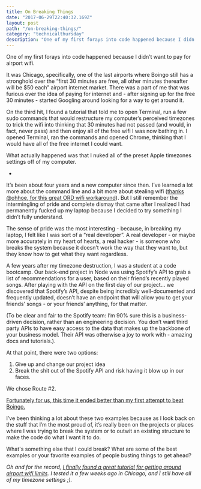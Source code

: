 ```yaml
---
title: On Breaking Things
date: "2017-06-29T22:40:32.169Z"
layout: post
path: "/on-breaking-things/"
category: "technicalthursday"
description: "One of my first forays into code happened because I didn’t want to pay for airport wifi. It was Chicago, specifically, one of the last airports where Boingo still has a stronghold over the “first 30 minutes are free, all other minutes thereafter will be $50 each” airport internet market. There was a part of me that was furious over the idea of paying for internet and - after signing up for the free 30 minutes - started Googling around looking for a way to get around it."
---
```


One of my first forays into code happened because I didn’t want to pay for airport wifi.

It was Chicago, specifically, one of the last airports where Boingo still has a stronghold over the “first 30 minutes are free, all other minutes thereafter will be $50 each” airport internet market. There was a part of me that was furious over the idea of paying for internet and - after signing up for the free 30 minutes - started Googling around looking for a way to get around it.

On the third hit, I found a tutorial that told me to open Terminal, run a few sudo commands that would restructure my computer’s perceived timezones to trick the wifi into thinking that 30 minutes had not passed (and would, in fact, never pass) and then enjoy all of the free wifi I was now bathing in. I opened Terminal, ran the commands and opened Chrome, thinking that I would have all of the free internet I could want.

What actually happened was that I nuked all of the preset Apple timezones settings off of my computer.

-

It’s been about four years and a new computer since then. I’ve learned a lot more about the command line and a bit more about stealing wifi ([thanks @ohhoe, for this great ORD wifi workaround](http://rachelisaweso.me/ok/how-to-get-around-airport-wi-fi-limits/)). But I still remember the intermingling of pride and complete dismay that came after I realized I had permanently fucked up my laptop because I decided to try something I didn’t fully understand.

The sense of pride was the most interesting - because, in breaking my laptop, I felt like I was sort of a “real developer”. A real developer - or maybe more accurately in my heart of hearts, a real hacker - is someone who breaks the system because it doesn’t work the way that they want to, but they know how to get what they want regardless.

A few years after my timezone destruction, I was a student at a code bootcamp. Our back-end project in Node was using Spotify’s API to grab a list of recommendations for a user, based on their friend’s recently played songs. After playing with the API on the first day of our project… we discovered that Spotify’s API, despite being incredibly well-documented and frequently updated, doesn’t have an endpoint that will allow you to get your friends’ songs - or your friends’ anything, for that matter.

(To be clear and fair to the Spotify team: I’m 90% sure this is a business-driven decision, rather than an engineering decision. You don’t want third party APIs to have easy access to the data that makes up the backbone of your business model. Their API was otherwise a joy to work with - amazing docs and tutorials.).

At that point, there were two options:

1. Give up and change our project idea
2. Break the shit out of the Spotify API and risk having it blow up in our faces.

We chose Route #2. 

[Fortunately for us, this time it ended better than my first attempt to beat Boingo.](https://donutjs.club/)

I’ve been thinking a lot about these two examples because as I look back on the stuff that I’m the most proud of, it’s really been on the projects or places where I was trying to break the system or to outwit an existing structure to make the code do what I want it to do. 

What's something else that I could break? What are some of the best examples or your favorite examples of people busting things to get ahead?

*Oh and for the record, [I finally found a great tutorial for getting around airport wifi limits](http://rachelisaweso.me/ok/how-to-get-around-airport-wi-fi-limits/). I tested it a few weeks ago in Chicago, and I still have all of my timezone settings ;).*